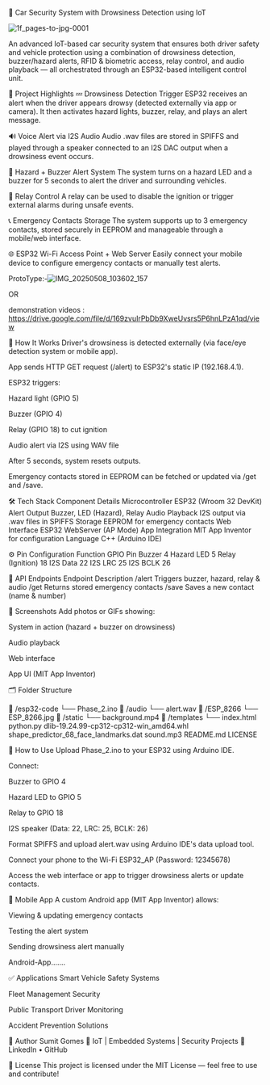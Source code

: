 🚗 Car Security System with Drowsiness Detection using IoT

![1f_pages-to-jpg-0001](https://github.com/user-attachments/assets/c5dc057d-1e03-48f9-8c82-7d6263895de6)


An advanced IoT-based car security system that ensures both driver safety and vehicle protection using a combination of drowsiness detection, buzzer/hazard alerts, RFID & biometric access, relay control, and audio playback — all orchestrated through an ESP32-based intelligent control unit.

📌 Project Highlights
💤 Drowsiness Detection Trigger
ESP32 receives an alert when the driver appears drowsy (detected externally via app or camera). It then activates hazard lights, buzzer, relay, and plays an alert message.

🔊 Voice Alert via I2S Audio
Audio .wav files are stored in SPIFFS and played through a speaker connected to an I2S DAC output when a drowsiness event occurs.

🚨 Hazard + Buzzer Alert System
The system turns on a hazard LED and a buzzer for 5 seconds to alert the driver and surrounding vehicles.

🔐 Relay Control
A relay can be used to disable the ignition or trigger external alarms during unsafe events.

📞 Emergency Contacts Storage
The system supports up to 3 emergency contacts, stored securely in EEPROM and manageable through a mobile/web interface.

🌐 ESP32 Wi-Fi Access Point + Web Server
Easily connect your mobile device to configure emergency contacts or manually test alerts.

ProtoType:-![IMG_20250508_103602_157](https://github.com/user-attachments/assets/6cc4366c-469b-4141-a541-a28a2b403e95)


OR

demonstration videos : https://drive.google.com/file/d/169zvuIrPbDb9XweUvsrs5P6hnLPzA1qd/view


🧠 How It Works
Driver's drowsiness is detected externally (via face/eye detection system or mobile app).

App sends HTTP GET request (/alert) to ESP32's static IP (192.168.4.1).

ESP32 triggers:

Hazard light (GPIO 5)

Buzzer (GPIO 4)

Relay (GPIO 18) to cut ignition

Audio alert via I2S using WAV file

After 5 seconds, system resets outputs.

Emergency contacts stored in EEPROM can be fetched or updated via /get and /save.

🛠️ Tech Stack
Component	Details
Microcontroller	ESP32 (Wroom 32 DevKit)
Alert Output	Buzzer, LED (Hazard), Relay
Audio Playback	I2S output via .wav files in SPIFFS
Storage	EEPROM for emergency contacts
Web Interface	ESP32 WebServer (AP Mode)
App Integration	MIT App Inventor for configuration
Language	C++ (Arduino IDE)

⚙️ Pin Configuration
   Function	GPIO Pin
   Buzzer	4
   Hazard LED	5
   Relay (Ignition)	18
   I2S Data	22
   I2S LRC	25
   I2S BCLK	26

🔗 API Endpoints
      Endpoint	Description
      /alert	Triggers buzzer, hazard, relay & audio
      /get Returns stored emergency contacts
      /save	Saves a new contact (name & number)

📸 Screenshots
Add photos or GIFs showing:

System in action (hazard + buzzer on drowsiness)

Audio playback

Web interface

App UI (MIT App Inventor)

🗂️ Folder Structure

📁 /esp32-code
   └── Phase_2.ino
📁 /audio
   └── alert.wav
📁 /ESP_8266
   └── ESP_8266.jpg
📁 /static
   └── background.mp4
📁 /templates
   └── index.html   
python.py
dlib-19.24.99-cp312-cp312-win_amd64.whl
shape_predictor_68_face_landmarks.dat
sound.mp3
README.md
LICENSE

🚀 How to Use
Upload Phase_2.ino to your ESP32 using Arduino IDE.

Connect:

Buzzer to GPIO 4

Hazard LED to GPIO 5

Relay to GPIO 18

I2S speaker (Data: 22, LRC: 25, BCLK: 26)

Format SPIFFS and upload alert.wav using Arduino IDE's data upload tool.

Connect your phone to the Wi-Fi ESP32_AP (Password: 12345678)

Access the web interface or app to trigger drowsiness alerts or update contacts.

📱 Mobile App
A custom Android app (MIT App Inventor) allows:

Viewing & updating emergency contacts

Testing the alert system

Sending drowsiness alert manually

Android-App.......

✅ Applications
Smart Vehicle Safety Systems

Fleet Management Security

Public Transport Driver Monitoring

Accident Prevention Solutions

👤 Author
Sumit Gomes
💼 IoT | Embedded Systems | Security Projects
🔗 LinkedIn • GitHub

📄 License
This project is licensed under the MIT License — feel free to use and contribute!

